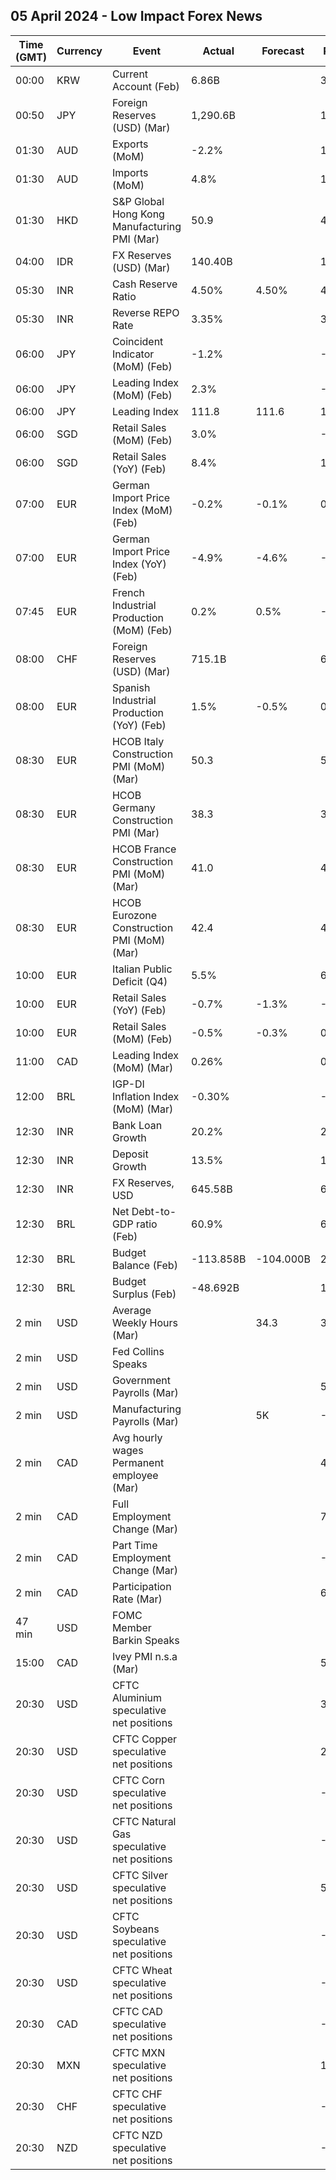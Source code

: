 ## 05 April 2024 - Low Impact Forex News

| Time (GMT) | Currency | Event | Actual | Forecast | Previous |
|------|----------|-------|--------|----------|----------|
| 00:00 | KRW | Current Account (Feb) | 6.86B |  | 3.05B |
| 00:50 | JPY | Foreign Reserves (USD) (Mar) | 1,290.6B |  | 1,281.5B |
| 01:30 | AUD | Exports (MoM) | -2.2% |  | 1.5% |
| 01:30 | AUD | Imports (MoM) | 4.8% |  | 1.4% |
| 01:30 | HKD | S&P Global Hong Kong Manufacturing PMI (Mar) | 50.9 |  | 49.7 |
| 04:00 | IDR | FX Reserves (USD) (Mar) | 140.40B |  | 144.00B |
| 05:30 | INR | Cash Reserve Ratio | 4.50% | 4.50% | 4.50% |
| 05:30 | INR | Reverse REPO Rate | 3.35% |  | 3.35% |
| 06:00 | JPY | Coincident Indicator (MoM) (Feb) | -1.2% |  | -3.8% |
| 06:00 | JPY | Leading Index (MoM) (Feb) | 2.3% |  | -0.4% |
| 06:00 | JPY | Leading Index | 111.8 | 111.6 | 109.5 |
| 06:00 | SGD | Retail Sales (MoM) (Feb) | 3.0% |  | -0.5% |
| 06:00 | SGD | Retail Sales (YoY) (Feb) | 8.4% |  | 1.6% |
| 07:00 | EUR | German Import Price Index (MoM) (Feb) | -0.2% | -0.1% | 0.0% |
| 07:00 | EUR | German Import Price Index (YoY) (Feb) | -4.9% | -4.6% | -5.9% |
| 07:45 | EUR | French Industrial Production (MoM) (Feb) | 0.2% | 0.5% | -0.9% |
| 08:00 | CHF | Foreign Reserves (USD) (Mar) | 715.1B |  | 677.8B |
| 08:00 | EUR | Spanish Industrial Production (YoY) (Feb) | 1.5% | -0.5% | 0.3% |
| 08:30 | EUR | HCOB Italy Construction PMI (MoM) (Mar) | 50.3 |  | 50.3 |
| 08:30 | EUR | HCOB Germany Construction PMI (Mar) | 38.3 |  | 39.1 |
| 08:30 | EUR | HCOB France Construction PMI (MoM) (Mar) | 41.0 |  | 41.9 |
| 08:30 | EUR | HCOB Eurozone Construction PMI (MoM) (Mar) | 42.4 |  | 42.9 |
| 10:00 | EUR | Italian Public Deficit (Q4) | 5.5% |  | 6.1% |
| 10:00 | EUR | Retail Sales (YoY) (Feb) | -0.7% | -1.3% | -0.9% |
| 10:00 | EUR | Retail Sales (MoM) (Feb) | -0.5% | -0.3% | 0.0% |
| 11:00 | CAD | Leading Index (MoM) (Mar) | 0.26% |  | 0.25% |
| 12:00 | BRL | IGP-DI Inflation Index (MoM) (Mar) | -0.30% |  | -0.41% |
| 12:30 | INR | Bank Loan Growth | 20.2% |  | 20.4% |
| 12:30 | INR | Deposit Growth | 13.5% |  | 13.7% |
| 12:30 | INR | FX Reserves, USD | 645.58B |  | 642.63B |
| 12:30 | BRL | Net Debt-to-GDP ratio (Feb) | 60.9% |  | 60.0% |
| 12:30 | BRL | Budget Balance (Feb) | -113.858B | -104.000B | 22.232B |
| 12:30 | BRL | Budget Surplus (Feb) | -48.692B |  | 102.146B |
| 2 min | USD | Average Weekly Hours (Mar) |  | 34.3 | 34.3 |
| 2 min | USD | Fed Collins Speaks |  |  |  |
| 2 min | USD | Government Payrolls (Mar) |  |  | 52.0K |
| 2 min | USD | Manufacturing Payrolls (Mar) |  | 5K | -4K |
| 2 min | CAD | Avg hourly wages Permanent employee (Mar) |  |  | 4.9% |
| 2 min | CAD | Full Employment Change (Mar) |  |  | 70.6K |
| 2 min | CAD | Part Time Employment Change (Mar) |  |  | -29.9K |
| 2 min | CAD | Participation Rate (Mar) |  |  | 65.3% |
| 47 min | USD | FOMC Member Barkin Speaks |  |  |  |
| 15:00 | CAD | Ivey PMI n.s.a (Mar) |  |  | 56.3 |
| 20:30 | USD | CFTC Aluminium speculative net positions |  |  | 3.3K |
| 20:30 | USD | CFTC Copper speculative net positions |  |  | 23.1K |
| 20:30 | USD | CFTC Corn speculative net positions |  |  | -178.0K |
| 20:30 | USD | CFTC Natural Gas speculative net positions |  |  | -117.3K |
| 20:30 | USD | CFTC Silver speculative net positions |  |  | 50.8K |
| 20:30 | USD | CFTC Soybeans speculative net positions |  |  | -153.7K |
| 20:30 | USD | CFTC Wheat speculative net positions |  |  | -61.7K |
| 20:30 | CAD | CFTC CAD speculative net positions |  |  | -50.3K |
| 20:30 | MXN | CFTC MXN speculative net positions |  |  | 132.1K |
| 20:30 | CHF | CFTC CHF speculative net positions |  |  | -22.0K |
| 20:30 | NZD | CFTC NZD speculative net positions |  |  | -6.0K |
